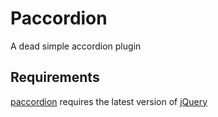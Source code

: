 # Paccordion
A dead simple accordion plugin


## Requirements
[paccordion](https://github.com/morshedx/paccordion) requires the latest version of [jQuery](http://jquery.com)
